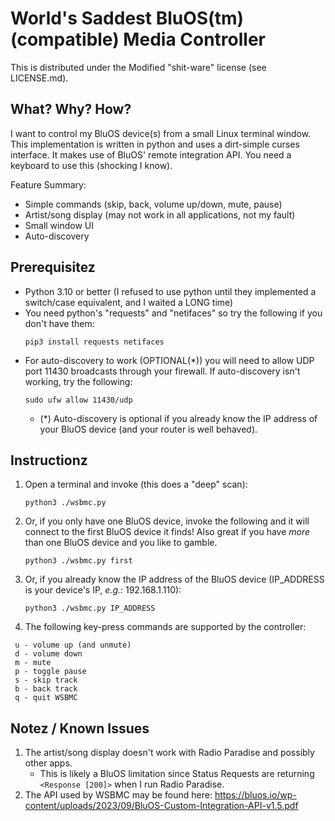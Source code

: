 
# World's Saddest BluOS(tm) (compatible) Media Controller

This is distributed under the Modified "shit-ware" license (see LICENSE.md).

## What? Why? How?

I want to control my BluOS device(s) from a small Linux terminal window. This implementation is written in python and uses a dirt-simple curses interface. It makes use of BluOS' remote integration API. You need a keyboard to use this (shocking I know).

Feature Summary:

- Simple commands (skip, back, volume up/down, mute, pause)
- Artist/song display (may not work in all applications, not my fault)
- Small window UI
- Auto-discovery

## Prerequisitez

- Python 3.10 or better (I refused to use python until they implemented a switch/case equivalent, and I waited a LONG time)
- You need python's "requests" and "netifaces" so try the following if you don't have them:
  ```
  pip3 install requests netifaces
  ```
- For auto-discovery to work (OPTIONAL(\*)) you will need to allow UDP port 11430 broadcasts through your firewall.
    If auto-discovery isn't working, try the following:
  ```
  sudo ufw allow 11430/udp
  ```
    - (\*) Auto-discovery is optional if you already know the IP address of your BluOS device (and your router is well behaved).

## Instructionz

1. Open a terminal and invoke (this does a "deep" scan):
   ```
   python3 ./wsbmc.py
   ```
3. Or, if you only have one BluOS device, invoke the following and it will connect to the first BluOS device it finds! Also great if you have *more* than one BluOS device and you like to gamble.
   ```
   python3 ./wsbmc.py first
   ```
5. Or, if you already know the IP address of the BluOS device (IP\_ADDRESS is your device's IP, *e.g.:* 192.168.1.110):
   ```
   python3 ./wsbmc.py IP_ADDRESS
   ```
6. The following key-press commands are supported by the controller:

```
 u - volume up (and unmute)
 d - volume down
 m - mute
 p - toggle pause
 s - skip track
 b - back track
 q - quit WSBMC
```

## Notez / Known Issues

1. The artist/song display doesn't work with Radio Paradise and possibly other apps.
    + This is likely a BluOS limitation since Status Requests are returning `<Response [200]>` when I run Radio Paradise.
2. The API used by WSBMC may be found here:
     https://bluos.io/wp-content/uploads/2023/09/BluOS-Custom-Integration-API-v1.5.pdf

